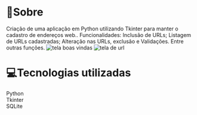# 📖Sobre

Criação de uma aplicação em Python utilizando Tkinter para manter o cadastro de endereços web.. 
 Funcionalidades:  Inclusão de URLs; Listagem de URLs cadastradas; Alteração nas URLs, exclusão e Validações. 
 Entre outras funções.
![tela boas vindas](https://github.com/SabrinaSoaress/Tarefas/assets/92693817/6ed03785-cf9d-48dc-a29f-f547a124406c)
![tela de url](https://github.com/SabrinaSoaress/Tarefas/assets/92693817/6f9ebe41-dec6-496e-ab22-ae7da48f9fab)
 
# 💻Tecnologias utilizadas 
Python <br>
Tkinter <br>
SQLite 
